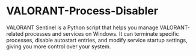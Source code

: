 # VALORANT-Process-Disabler
VALORANT Sentinel is a Python script that helps you manage VALORANT-related processes and services on Windows. It can terminate specific processes, disable autostart entries, and modify service startup settings, giving you more control over your system.
